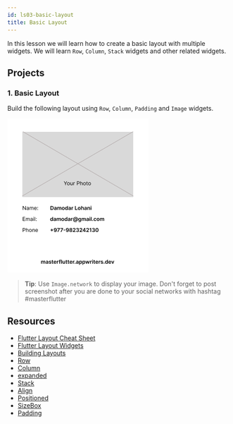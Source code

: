 ```yaml
---
id: ls03-basic-layout
title: Basic Layout
---
```


In this lesson we will learn how to create a basic layout with multiple widgets. We will learn `Row`, `Column`, `Stack` widgets and other related widgets.

## Projects

### 1. Basic Layout

Build the following layout using `Row`, `Column`, `Padding` and `Image` widgets.

![Basic layout](/images/ch05-ls03-pr-01.png)

> **Tip**: Use `Image.network` to display your image. Don't forget to post screenshot after you are done to your social networks with hashtag #masterflutter

## Resources

- [Flutter Layout Cheat Sheet](https://medium.com/flutter-community/flutter-layout-cheat-sheet-5363348d037e)
- [Flutter Layout Widgets](https://flutter.dev/docs/development/ui/layout)
- [Building Layouts](https://docs.flutter.dev/development/ui/layout/tutorial)
- [Row](https://api.flutter.dev/flutter/widgets/Row-class.html)
- [Column](https://api.flutter.dev/flutter/widgets/Column-class.html)
- [expanded](https://api.flutter.dev/flutter/widgets/Expanded-class.html)
- [Stack](https://api.flutter.dev/flutter/widgets/Stack-class.html)
- [Align](https://api.flutter.dev/flutter/widgets/Align-class.html)
- [Positioned](https://api.flutter.dev/flutter/widgets/Positioned-class.html)
- [SizeBox](https://api.flutter.dev/flutter/widgets/SizedBox-class.html)
- [Padding](https://api.flutter.dev/flutter/widgets/Padding-class.html)
